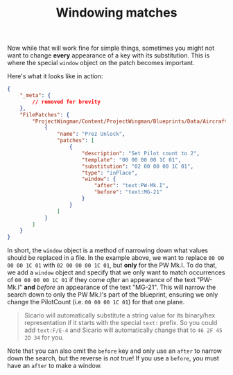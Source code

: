 ﻿---
title: "Windowing matches"
weight: 23
anchor: "howto-windows"
---

Now while that will work fine for simple things, sometimes you might not want to change **every** appearance of a key with its substitution. This is where the special `window` object on the patch becomes important.

Here's what it looks like in action:

```json
{
    "_meta": {
        // removed for brevity
    },
    "FilePatches": {
        "ProjectWingman/Content/ProjectWingman/Blueprints/Data/AircraftData/DB_Aircraft.uexp": [
            {
                "name": "Prez Unlock",
                "patches": [
                    {
                        "description": "Set Pilot count to 2",
                        "template": "00 00 00 00 1C 01",
                        "substitution": "02 00 00 00 1C 01",
                        "type": "inPlace",
                        "window": {
                            "after": "text:PW-Mk.I",
                            "before": "text:MG-21"
                        }
                    }
                ]
            }
        ]
    }
}
```

In short, the `window` object is a method of narrowing down what values should be replaced in a file. In the example above, we want to replace `00 00 00 00 1C 01` with `02 00 00 00 1C 01`, but **only** for the PW Mk.I. To do that, we add a `window` object and specify that we only want to match occurrences of `00 00 00 00 1C 01` if they come _after_ an appearance of the text "PW-Mk.I" **and** _before_ an appearance of the text "MG-21". This will narrow the search down to only the PW Mk.I's part of the blueprint, ensuring we only change the PilotCount (i.e. `00 00 00 1C 01`) for that one plane.

> Sicario will automatically substitute a string value for its binary/hex representation if it starts with the special `text:` prefix. So you could add `text:F/E-4` and Sicario will automatically change that to `46 2F 45 2D 34` for you. 

Note that you can also omit the `before` key and only use an `after` to narrow down the search, but the reverse is _not_ true! If you use a `before`, you must have an `after` to make a window.